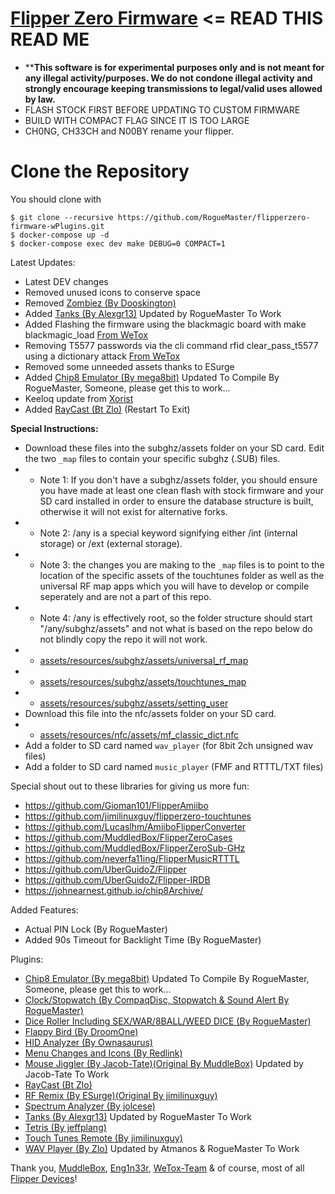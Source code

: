 # [Flipper Zero Firmware](https://github.com/flipperdevices/flipperzero-firmware/blob/dev/ReadMe.md) <= READ THIS READ ME
- ****This software is for experimental purposes only and is not meant for any illegal activity/purposes. We do not condone illegal activity and strongly encourage keeping transmissions to legal/valid uses allowed by law.**
- FLASH STOCK FIRST BEFORE UPDATING TO CUSTOM FIRMWARE
- BUILD WITH COMPACT FLAG SINCE IT IS TOO LARGE
- CH0NG, CH33CH and N00BY rename your flipper.

# Clone the Repository

You should clone with 
```shell
$ git clone --recursive https://github.com/RogueMaster/flipperzero-firmware-wPlugins.git
$ docker-compose up -d
$ docker-compose exec dev make DEBUG=0 COMPACT=1
```

Latest Updates:
- Latest DEV changes
- Removed unused icons to conserve space
- Removed [Zombiez (By Dooskington)](https://github.com/Dooskington/flipperzero-zombiez)
- Added [Tanks (By Alexgr13)](https://github.com/alexgr13/flipperzero-firmware/tree/fork/dev/applications/tanks-game) Updated by RogueMaster To Work
- Added Flashing the firmware using the blackmagic board with make blackmagic_load [From WeTox](https://github.com/wetox-team/flipperzero-firmware)
- Removing T5577 passwords via the cli command rfid clear_pass_t5577 using a dictionary attack [From WeTox](https://github.com/wetox-team/flipperzero-firmware)
- Removed some unneeded assets thanks to ESurge
- Added [Chip8 Emulator (By mega8bit)](https://github.com/mega8bit/flipperzero-firmware) Updated To Compile By RogueMaster, Someone, please get this to work...
- Keeloq update from [Xorist](https://github.com/xorist/FlipperX)
- Added [RayCast (Bt Zlo)](https://github.com/flipperdevices/flipperzero-firmware/tree/zlo/raycast-game-engine) (Restart To Exit)

**Special Instructions:**
- Download these files into the subghz/assets folder on your SD card. Edit the two `_map` files to contain your specific subghz (.SUB) files.
- - Note 1: If you don't have a subghz/assets folder, you should ensure you have made at least one clean flash with stock firmware and your SD card installed in order to ensure the database structure is built, otherwise it will not exist for alternative forks.
- - Note 2: /any is a special keyword signifying either /int (internal storage) or /ext (external storage).
- - Note 3: the changes you are making to the `_map` files is to point to the location of the specific assets of the touchtunes folder as well as the universal RF map apps which you will have to develop or compile seperately and are not a part of this repo. 
- - Note 4: /any is effectively root, so the folder structure should start "/any/subghz/assets" and not what is based on the repo below do not blindly copy the repo it will not work.
- - [assets/resources/subghz/assets/universal_rf_map](https://github.com/RogueMaster/flipperzero-firmware-wPlugins/blob/unleashed/assets/resources/subghz/assets/universal_rf_map)
- - [assets/resources/subghz/assets/touchtunes_map](https://github.com/RogueMaster/flipperzero-firmware-wPlugins/blob/unleashed/assets/resources/subghz/assets/touchtunes_map)
- - [assets/resources/subghz/assets/setting_user](https://github.com/RogueMaster/flipperzero-firmware-wPlugins/blob/unleashed/assets/resources/subghz/assets/setting_user)
- Download this file into the nfc/assets folder on your SD card. 
- - [assets/resources/nfc/assets/mf_classic_dict.nfc](https://github.com/RogueMaster/flipperzero-firmware-wPlugins/blob/unleashed/assets/resources/nfc/assets/mf_classic_dict.nfc)
- Add a folder to SD card named `wav_player` (for 8bit 2ch unsigned wav files) 
- Add a folder to SD card named `music_player` (FMF and RTTTL/TXT files)

Special shout out to these libraries for giving us more fun:
- https://github.com/Gioman101/FlipperAmiibo
- https://github.com/jimilinuxguy/flipperzero-touchtunes
- https://github.com/Lucaslhm/AmiiboFlipperConverter
- https://github.com/MuddledBox/FlipperZeroCases
- https://github.com/MuddledBox/FlipperZeroSub-GHz
- https://github.com/neverfa11ing/FlipperMusicRTTTL
- https://github.com/UberGuidoZ/Flipper
- https://github.com/UberGuidoZ/Flipper-IRDB
- https://johnearnest.github.io/chip8Archive/

Added Features:
- Actual PIN Lock (By RogueMaster)
- Added 90s Timeout for Backlight Time (By RogueMaster)

Plugins:
- [Chip8 Emulator (By mega8bit)](https://github.com/mega8bit/flipperzero-firmware) Updated To Compile By RogueMaster, Someone, please get this to work...
- [Clock/Stopwatch (By CompaqDisc, Stopwatch & Sound Alert By RogueMaster)](https://gist.github.com/CompaqDisc/4e329c501bd03c1e801849b81f48ea61)
- [Dice Roller Including SEX/WAR/8BALL/WEED DICE (By RogueMaster)](https://github.com/RogueMaster/flipperzero-firmware-wPlugins/blob/unleashed/applications/dice/dice.c)
- [Flappy Bird (By DroomOne)](https://github.com/DroomOne/flipperzero-firmware/tree/dev/applications/flappy_bird)
- [HID Analyzer (By Ownasaurus)](https://github.com/Ownasaurus/flipperzero-firmware/tree/hid-analyzer/applications/hid_analyzer)
- [Menu Changes and Icons (By Redlink)](https://github.com/redlink2/flipperzero-firmware/tree/menuChanges)
- [Mouse Jiggler (By Jacob-Tate)(Original By MuddleBox)](https://github.com/Jacob-Tate/flipperzero-firmware/blob/dev/applications/mouse_jiggler/mouse_jiggler.c) Updated by Jacob-Tate To Work
- [RayCast (Bt Zlo)](https://github.com/flipperdevices/flipperzero-firmware/tree/zlo/raycast-game-engine)
- [RF Remix (By ESurge)(Original By jimilinuxguy)](https://github.com/ESurge/flipperzero-firmware-unirfremix)
- [Spectrum Analyzer (By jolcese)](https://github.com/jolcese/flipperzero-firmware/tree/spectrum/applications/spectrum_analyzer)
- [Tanks (By Alexgr13)](https://github.com/alexgr13/flipperzero-firmware/tree/fork/dev/applications/tanks-game) Updated by RogueMaster To Work
- [Tetris (By jeffplang)](https://github.com/jeffplang/flipperzero-firmware/tree/tetris_game/applications/tetris_game)
- [Touch Tunes Remote (By jimilinuxguy)](https://github.com/jimilinuxguy/flipperzero-universal-rf-remote/tree/028d615c83f059bb2c905530ddb3d4efbd3cbcae/applications/jukebox)
- [WAV Player (By Zlo)](https://github.com/flipperdevices/flipperzero-firmware/tree/zlo/wav-player) Updated by Atmanos & RogueMaster To Work

Thank you, [MuddleBox](https://github.com/MuddledBox/flipperzero-firmware), [Eng1n33r](https://github.com/Eng1n33r/flipperzero-firmware), [WeTox-Team](https://github.com/wetox-team/flipperzero-firmware) & of course, most of all [Flipper Devices](https://github.com/flipperdevices/flipperzero-firmware)!
